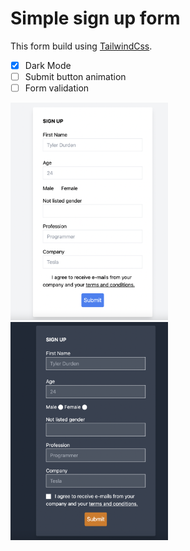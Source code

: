 # Simple sign up form 

This form build using [TailwindCss](https://tailwindcss.com/docs).

- [x] Dark Mode
- [ ] Submit button animation
- [ ] Form validation

<div class="row">
  <div class="column">
    <img src="screenshots/normal-mode.png" alt="Normal-Mode" style="width:50%">
  </div>
  <div class="column">
    <img src="screenshots/dark-mode.png" alt="Dark-Mode" style="width:50%">
  </div>
</div>

